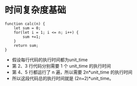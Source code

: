# 时间复杂度基础

```
function calc(n) {
    let sum = 0;
    for(let i = 1; i <= n; i++) {
        sum +=1;
    }
    return sum;
}
```

* 假设每行代码的执行时间都为unit_time
* 第 2、3 行代码分别需要 1 个 unit_time 的执行时间
 * 第 4、5 行都运行了 n 遍，所以需要 2n*unit_time 的执行时间
 * 所以这段代码总的执行时间就是 (2n+2)*unit_time。